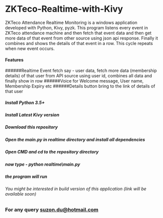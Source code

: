 # ZKTeco-Realtime-with-Kivy
ZKTeco Attendance Realtime Monitoring is a windows application developed with Python, Kivy, pyzk. This program listens every event in ZKTeco attendance machine and then fetch that event data and then get more data of that event from other source using json api response. Finally it combines and shows the details of that event in a row. This cycle repeats when new event occurs.

#### Features
######Realtime Event fetch say - user data, fetch more data (membership details) of that user from API source using user id, combines all data and finally show in row
######Voice for Welcome message, User name, Membership Expiry etc
######Details button bring to the link of details of that user

##### Install Python 3.5+
#####  Install Latest Kivy version
#####  Download this repository
#####  Open the main.py in realtime directory and install all dependencies
#####  Open CMD and cd to the repository directory
#####  now type - python realtime\main.py 
#####  the program will run 
###### You might be interested in build version of this application (link will be available soon)

### For any query suzon.du@hotmail.com
